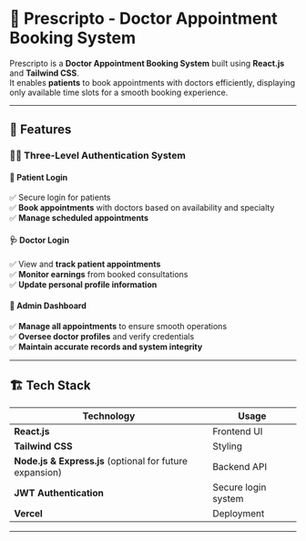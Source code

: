 # 🏥 Prescripto - Doctor Appointment Booking System  

Prescripto is a **Doctor Appointment Booking System** built using **React.js** and **Tailwind CSS**.  
It enables **patients** to book appointments with doctors efficiently, displaying only available time slots for a smooth booking experience.  

---

## 🚀 Features  

### 👩‍⚕️ Three-Level Authentication System  

#### 🏥 Patient Login  
✅ Secure login for patients  
✅ **Book appointments** with doctors based on availability and specialty  
✅ **Manage scheduled appointments**  

#### 🩺 Doctor Login  
✅ View and **track patient appointments**  
✅ **Monitor earnings** from booked consultations  
✅ **Update personal profile information**  

#### 🔧 Admin Dashboard  
✅ **Manage all appointments** to ensure smooth operations  
✅ **Oversee doctor profiles** and verify credentials  
✅ **Maintain accurate records and system integrity**  

---

## 🏗️ Tech Stack  

| **Technology** | **Usage** |
|--------------|------------|
| **React.js** | Frontend UI |
| **Tailwind CSS** | Styling |
| **Node.js & Express.js** (optional for future expansion) | Backend API |
| **JWT Authentication** | Secure login system |
| **Vercel** | Deployment |

---

